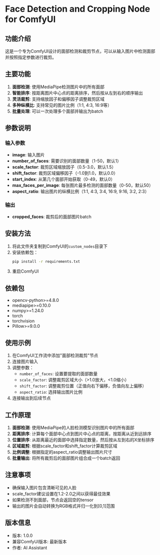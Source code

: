 # Face Detection and Cropping Node for ComfyUI

## 功能介绍

这是一个专为ComfyUI设计的面部检测和裁剪节点，可以从输入图片中检测面部并按照指定参数进行裁剪。

## 主要功能

1. **面部检测**: 使用MediaPipe检测图片中的所有面部
2. **智能排序**: 按距离图片中心点的距离排序，然后按从左到右的顺序输出
3. **灵活裁剪**: 支持缩放因子和偏移因子调整裁剪区域
4. **多种纵横比**: 支持常见的图片比例（1:1, 4:3, 16:9等）
5. **批量处理**: 可以一次处理多个面部并输出为batch

## 参数说明

### 输入参数

- **image**: 输入图片
- **number_of_faces**: 需要识别的面部数量（1-50，默认1）
- **scale_factor**: 裁剪区域缩放因子（0.5-3.0，默认1.5）
- **shift_factor**: 裁剪区域偏移因子（-1.0到1.0，默认0.0）
- **start_index**: 从第几个面部开始获取（0-49，默认0）
- **max_faces_per_image**: 每张图片最多检测的面部数量（0-50，默认50）
- **aspect_ratio**: 输出图片的纵横比例（1:1, 4:3, 3:4, 16:9, 9:16, 3:2, 2:3）

### 输出

- **cropped_faces**: 裁剪后的面部图片batch

## 安装方法

1. 将此文件夹复制到ComfyUI的`custom_nodes`目录下
2. 安装依赖包：
   ```bash
   pip install -r requirements.txt
   ```
3. 重启ComfyUI

## 依赖包

- opencv-python>=4.8.0
- mediapipe>=0.10.0
- numpy>=1.24.0
- torch
- torchvision
- Pillow>=9.0.0

## 使用示例

1. 在ComfyUI工作流中添加"面部检测裁剪"节点
2. 连接图片输入
3. 调整参数：
   - `number_of_faces`: 设置要提取的面部数量
   - `scale_factor`: 调整裁剪区域大小（>1.0放大，<1.0缩小）
   - `shift_factor`: 调整裁剪位置（正值向右下偏移，负值向左上偏移）
   - `aspect_ratio`: 选择输出图片比例
4. 连接输出到后续节点

## 工作原理

1. **面部检测**: 使用MediaPipe的人脸检测模型识别图片中的所有面部
2. **距离排序**: 计算每个面部中心点到图片中心点的距离，按距离从近到远排序
3. **位置排序**: 从距离最近的面部中选择指定数量，然后按从左到右的X坐标排序
4. **区域裁剪**: 根据scale_factor和shift_factor计算裁剪区域
5. **比例调整**: 根据指定的aspect_ratio调整输出图片尺寸
6. **批量输出**: 将所有裁剪后的面部图片组合成一个batch返回

## 注意事项

- 确保输入图片包含清晰可见的人脸
- scale_factor建议设置在1.2-2.0之间以获得最佳效果
- 如果检测不到面部，节点会返回空的tensor
- 输出的图片会自动转换为RGB格式并归一化到[0,1]范围

## 版本信息

- 版本: 1.0.0
- 兼容ComfyUI版本: 最新版本
- 作者: AI Assistant
